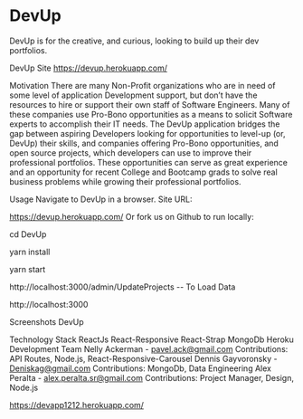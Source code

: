 # DevUp

DevUp is for the creative, and curious, looking to build up their dev portfolios.

DevUp Site https://devup.herokuapp.com/

Motivation
There are many Non-Profit organizations who are in need of some level of application Development support, but don’t have the resources to hire or support their own staff of Software Engineers. Many of these companies use Pro-Bono opportunities as a means to solicit Software experts to accomplish their IT needs. The DevUp application bridges the gap between aspiring Developers looking for opportunities to level-up (or, DevUp) their skills, and companies offering Pro-Bono opportunities, and open source projects, which developers can use to improve their professional portfolios. These opportunities can serve as great experience and an opportunity for recent College and Bootcamp grads to solve real business problems while growing their professional portfolios.

Usage
Navigate to DevUp in a browser. Site URL:

https://devup.herokuapp.com/
Or fork us on Github to run locally:

cd DevUp

yarn install

yarn start

http://localhost:3000/admin/UpdateProjects -- To Load Data

http://localhost:3000

Screenshots
DevUp

Technology Stack
ReactJs
React-Responsive
React-Strap
MongoDb
Heroku
Development Team
Nelly Ackerman - pavel.ack@gmail.com
Contributions: API Routes, Node.js, React-Responsive-Carousel
Dennis Gayvoronsky - Deniskag@gmail.com
Contributions: MongoDb, Data Engineering
Alex Peralta - alex.peralta.sr@gmail.com
Contributions: Project Manager, Design, Node.js

https://devapp1212.herokuapp.com/
